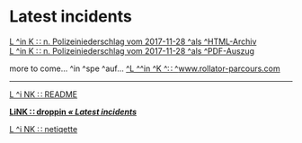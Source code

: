 # Latest incidents

[ L ^in K ∷ n. Polizeiniederschlag vom 2017-11-28 ^als ^HTML-Archiv ](https://rollparc.com/include/0ffSite/Twitter--HametnerUwe-2017-12-23-Quotes/)  
[ L ^in K ∷ n. Polizeiniederschlag vom 2017-11-28 ^als ^PDF-Auszug ](https://rollparc.com/include/0ffSite/Twitter--HamenterUwe-2017-12-23-Quotes-ic.pdf)  


more to come… ^in ^spe ^auf… [ ^L ^^in ^K ^∷ ^www.rollator-parcours.com ](https://www.rollator-parcours.com/de/)


---
[ L ^i NK ∷ README ](./README.md)

**[ LiNK ∷ droppin _« Latest incidents_ ](./droppin.md)**

[ L ^i NK ∷ netiqette ](./netiqette.md)